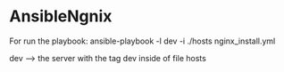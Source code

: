 # AnsibleNgnix

For run the playbook:
ansible-playbook -l dev -i ./hosts nginx_install.yml

dev --> the server with the tag dev inside of file hosts

